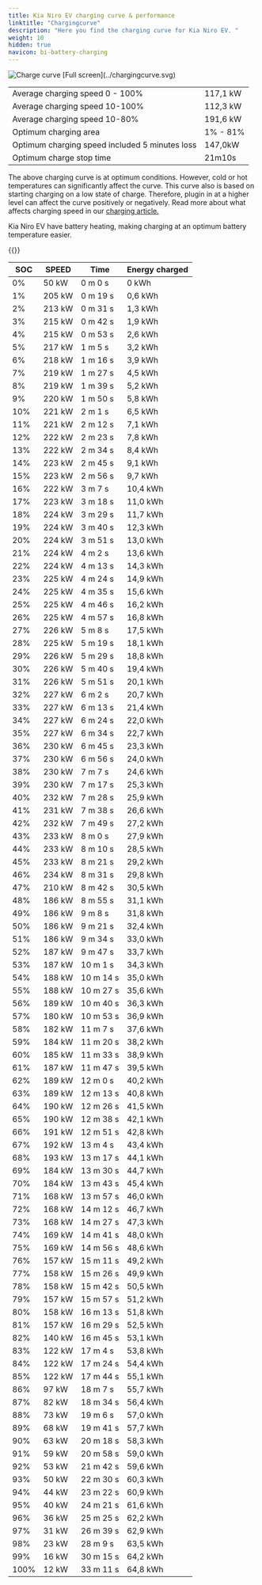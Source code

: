 ```yaml
---
title: Kia Niro EV charging curve & performance
linktitle: "Chargingcurve"
description: "Here you find the charging curve for Kia Niro EV. "
weight: 10
hidden: true
navicon: bi-battery-charging
---
```

<!-- markdownlint-disable MD033 -->
<img src="../chargingcurve.svg" alt="Charge curve" class="img-fluid">
[Full screen](../chargingcurve.svg)


<table class="table table-striped">
<tbody>
<tr>
<td>Average charging speed 0 - 100% </td><td>117,1 kW</td>
</tr>
<tr>
<td>Average charging speed 10-100% </td><td>112,3 kW</td>
</tr>
<tr>
<td>Average charging speed 10-80% </td><td>191,6 kW</td>
</tr>
<tr>
<td>Optimum charging area</td><td>1% - 81%</td>
</tr>
<tr>
</tr>
<td>Optimum charging speed included 5 minutes loss</td><td>147,0kW</td>
<tr>
<td>Optimum charge stop time </td><td>21m10s</td>
</tr>
</tbody>
</table>


The above charging curve is at optimum conditions. However, cold or hot temperatures can significantly affect the curve. This curve also is based on starting charging on a low state of charge. Therefore, plugin in at a higher level can affect the curve positively or negatively. Read more about what affects charging speed in our [charging article.](../../../../../technology/battery/charging/) 


Kia Niro EV have battery heating, making charging at an optimum battery temperature easier. 


{{<evkxdisplayaddarticle />}}
<table class="table table-striped">
<thead>
<tr><th>SOC</th><th>SPEED</th><th>Time</th><th>Energy charged</th></tr>
</thead>
<tbody>
<tr>
<td>0%</td><td>50 kW</td><td> 0 m 0 s </td><td>0 kWh </td>
</tr>
<tr>
<td>1%</td><td>205 kW</td><td> 0 m 19 s </td><td>0,6 kWh </td>
</tr>
<tr>
<td>2%</td><td>213 kW</td><td> 0 m 31 s </td><td>1,3 kWh </td>
</tr>
<tr>
<td>3%</td><td>215 kW</td><td> 0 m 42 s </td><td>1,9 kWh </td>
</tr>
<tr>
<td>4%</td><td>215 kW</td><td> 0 m 53 s </td><td>2,6 kWh </td>
</tr>
<tr>
<td>5%</td><td>217 kW</td><td> 1 m 5 s </td><td>3,2 kWh </td>
</tr>
<tr>
<td>6%</td><td>218 kW</td><td> 1 m 16 s </td><td>3,9 kWh </td>
</tr>
<tr>
<td>7%</td><td>219 kW</td><td> 1 m 27 s </td><td>4,5 kWh </td>
</tr>
<tr>
<td>8%</td><td>219 kW</td><td> 1 m 39 s </td><td>5,2 kWh </td>
</tr>
<tr>
<td>9%</td><td>220 kW</td><td> 1 m 50 s </td><td>5,8 kWh </td>
</tr>
<tr>
<td>10%</td><td>221 kW</td><td> 2 m 1 s </td><td>6,5 kWh </td>
</tr>
<tr>
<td>11%</td><td>221 kW</td><td> 2 m 12 s </td><td>7,1 kWh </td>
</tr>
<tr>
<td>12%</td><td>222 kW</td><td> 2 m 23 s </td><td>7,8 kWh </td>
</tr>
<tr>
<td>13%</td><td>222 kW</td><td> 2 m 34 s </td><td>8,4 kWh </td>
</tr>
<tr>
<td>14%</td><td>223 kW</td><td> 2 m 45 s </td><td>9,1 kWh </td>
</tr>
<tr>
<td>15%</td><td>223 kW</td><td> 2 m 56 s </td><td>9,7 kWh </td>
</tr>
<tr>
<td>16%</td><td>222 kW</td><td> 3 m 7 s </td><td>10,4 kWh </td>
</tr>
<tr>
<td>17%</td><td>223 kW</td><td> 3 m 18 s </td><td>11,0 kWh </td>
</tr>
<tr>
<td>18%</td><td>224 kW</td><td> 3 m 29 s </td><td>11,7 kWh </td>
</tr>
<tr>
<td>19%</td><td>224 kW</td><td> 3 m 40 s </td><td>12,3 kWh </td>
</tr>
<tr>
<td>20%</td><td>224 kW</td><td> 3 m 51 s </td><td>13,0 kWh </td>
</tr>
<tr>
<td>21%</td><td>224 kW</td><td> 4 m 2 s </td><td>13,6 kWh </td>
</tr>
<tr>
<td>22%</td><td>224 kW</td><td> 4 m 13 s </td><td>14,3 kWh </td>
</tr>
<tr>
<td>23%</td><td>225 kW</td><td> 4 m 24 s </td><td>14,9 kWh </td>
</tr>
<tr>
<td>24%</td><td>225 kW</td><td> 4 m 35 s </td><td>15,6 kWh </td>
</tr>
<tr>
<td>25%</td><td>225 kW</td><td> 4 m 46 s </td><td>16,2 kWh </td>
</tr>
<tr>
<td>26%</td><td>225 kW</td><td> 4 m 57 s </td><td>16,8 kWh </td>
</tr>
<tr>
<td>27%</td><td>226 kW</td><td> 5 m 8 s </td><td>17,5 kWh </td>
</tr>
<tr>
<td>28%</td><td>225 kW</td><td> 5 m 19 s </td><td>18,1 kWh </td>
</tr>
<tr>
<td>29%</td><td>226 kW</td><td> 5 m 29 s </td><td>18,8 kWh </td>
</tr>
<tr>
<td>30%</td><td>226 kW</td><td> 5 m 40 s </td><td>19,4 kWh </td>
</tr>
<tr>
<td>31%</td><td>226 kW</td><td> 5 m 51 s </td><td>20,1 kWh </td>
</tr>
<tr>
<td>32%</td><td>227 kW</td><td> 6 m 2 s </td><td>20,7 kWh </td>
</tr>
<tr>
<td>33%</td><td>227 kW</td><td> 6 m 13 s </td><td>21,4 kWh </td>
</tr>
<tr>
<td>34%</td><td>227 kW</td><td> 6 m 24 s </td><td>22,0 kWh </td>
</tr>
<tr>
<td>35%</td><td>227 kW</td><td> 6 m 34 s </td><td>22,7 kWh </td>
</tr>
<tr>
<td>36%</td><td>230 kW</td><td> 6 m 45 s </td><td>23,3 kWh </td>
</tr>
<tr>
<td>37%</td><td>230 kW</td><td> 6 m 56 s </td><td>24,0 kWh </td>
</tr>
<tr>
<td>38%</td><td>230 kW</td><td> 7 m 7 s </td><td>24,6 kWh </td>
</tr>
<tr>
<td>39%</td><td>230 kW</td><td> 7 m 17 s </td><td>25,3 kWh </td>
</tr>
<tr>
<td>40%</td><td>232 kW</td><td> 7 m 28 s </td><td>25,9 kWh </td>
</tr>
<tr>
<td>41%</td><td>231 kW</td><td> 7 m 38 s </td><td>26,6 kWh </td>
</tr>
<tr>
<td>42%</td><td>232 kW</td><td> 7 m 49 s </td><td>27,2 kWh </td>
</tr>
<tr>
<td>43%</td><td>233 kW</td><td> 8 m 0 s </td><td>27,9 kWh </td>
</tr>
<tr>
<td>44%</td><td>233 kW</td><td> 8 m 10 s </td><td>28,5 kWh </td>
</tr>
<tr>
<td>45%</td><td>233 kW</td><td> 8 m 21 s </td><td>29,2 kWh </td>
</tr>
<tr>
<td>46%</td><td>234 kW</td><td> 8 m 31 s </td><td>29,8 kWh </td>
</tr>
<tr>
<td>47%</td><td>210 kW</td><td> 8 m 42 s </td><td>30,5 kWh </td>
</tr>
<tr>
<td>48%</td><td>186 kW</td><td> 8 m 55 s </td><td>31,1 kWh </td>
</tr>
<tr>
<td>49%</td><td>186 kW</td><td> 9 m 8 s </td><td>31,8 kWh </td>
</tr>
<tr>
<td>50%</td><td>186 kW</td><td> 9 m 21 s </td><td>32,4 kWh </td>
</tr>
<tr>
<td>51%</td><td>186 kW</td><td> 9 m 34 s </td><td>33,0 kWh </td>
</tr>
<tr>
<td>52%</td><td>187 kW</td><td> 9 m 47 s </td><td>33,7 kWh </td>
</tr>
<tr>
<td>53%</td><td>187 kW</td><td> 10 m 1 s </td><td>34,3 kWh </td>
</tr>
<tr>
<td>54%</td><td>188 kW</td><td> 10 m 14 s </td><td>35,0 kWh </td>
</tr>
<tr>
<td>55%</td><td>188 kW</td><td> 10 m 27 s </td><td>35,6 kWh </td>
</tr>
<tr>
<td>56%</td><td>189 kW</td><td> 10 m 40 s </td><td>36,3 kWh </td>
</tr>
<tr>
<td>57%</td><td>180 kW</td><td> 10 m 53 s </td><td>36,9 kWh </td>
</tr>
<tr>
<td>58%</td><td>182 kW</td><td> 11 m 7 s </td><td>37,6 kWh </td>
</tr>
<tr>
<td>59%</td><td>184 kW</td><td> 11 m 20 s </td><td>38,2 kWh </td>
</tr>
<tr>
<td>60%</td><td>185 kW</td><td> 11 m 33 s </td><td>38,9 kWh </td>
</tr>
<tr>
<td>61%</td><td>187 kW</td><td> 11 m 47 s </td><td>39,5 kWh </td>
</tr>
<tr>
<td>62%</td><td>189 kW</td><td> 12 m 0 s </td><td>40,2 kWh </td>
</tr>
<tr>
<td>63%</td><td>189 kW</td><td> 12 m 13 s </td><td>40,8 kWh </td>
</tr>
<tr>
<td>64%</td><td>190 kW</td><td> 12 m 26 s </td><td>41,5 kWh </td>
</tr>
<tr>
<td>65%</td><td>190 kW</td><td> 12 m 38 s </td><td>42,1 kWh </td>
</tr>
<tr>
<td>66%</td><td>191 kW</td><td> 12 m 51 s </td><td>42,8 kWh </td>
</tr>
<tr>
<td>67%</td><td>192 kW</td><td> 13 m 4 s </td><td>43,4 kWh </td>
</tr>
<tr>
<td>68%</td><td>193 kW</td><td> 13 m 17 s </td><td>44,1 kWh </td>
</tr>
<tr>
<td>69%</td><td>184 kW</td><td> 13 m 30 s </td><td>44,7 kWh </td>
</tr>
<tr>
<td>70%</td><td>184 kW</td><td> 13 m 43 s </td><td>45,4 kWh </td>
</tr>
<tr>
<td>71%</td><td>168 kW</td><td> 13 m 57 s </td><td>46,0 kWh </td>
</tr>
<tr>
<td>72%</td><td>168 kW</td><td> 14 m 12 s </td><td>46,7 kWh </td>
</tr>
<tr>
<td>73%</td><td>168 kW</td><td> 14 m 27 s </td><td>47,3 kWh </td>
</tr>
<tr>
<td>74%</td><td>169 kW</td><td> 14 m 41 s </td><td>48,0 kWh </td>
</tr>
<tr>
<td>75%</td><td>169 kW</td><td> 14 m 56 s </td><td>48,6 kWh </td>
</tr>
<tr>
<td>76%</td><td>157 kW</td><td> 15 m 11 s </td><td>49,2 kWh </td>
</tr>
<tr>
<td>77%</td><td>158 kW</td><td> 15 m 26 s </td><td>49,9 kWh </td>
</tr>
<tr>
<td>78%</td><td>158 kW</td><td> 15 m 42 s </td><td>50,5 kWh </td>
</tr>
<tr>
<td>79%</td><td>157 kW</td><td> 15 m 57 s </td><td>51,2 kWh </td>
</tr>
<tr>
<td>80%</td><td>158 kW</td><td> 16 m 13 s </td><td>51,8 kWh </td>
</tr>
<tr>
<td>81%</td><td>157 kW</td><td> 16 m 29 s </td><td>52,5 kWh </td>
</tr>
<tr>
<td>82%</td><td>140 kW</td><td> 16 m 45 s </td><td>53,1 kWh </td>
</tr>
<tr>
<td>83%</td><td>122 kW</td><td> 17 m 4 s </td><td>53,8 kWh </td>
</tr>
<tr>
<td>84%</td><td>122 kW</td><td> 17 m 24 s </td><td>54,4 kWh </td>
</tr>
<tr>
<td>85%</td><td>122 kW</td><td> 17 m 44 s </td><td>55,1 kWh </td>
</tr>
<tr>
<td>86%</td><td>97 kW</td><td> 18 m 7 s </td><td>55,7 kWh </td>
</tr>
<tr>
<td>87%</td><td>82 kW</td><td> 18 m 34 s </td><td>56,4 kWh </td>
</tr>
<tr>
<td>88%</td><td>73 kW</td><td> 19 m 6 s </td><td>57,0 kWh </td>
</tr>
<tr>
<td>89%</td><td>68 kW</td><td> 19 m 41 s </td><td>57,7 kWh </td>
</tr>
<tr>
<td>90%</td><td>63 kW</td><td> 20 m 18 s </td><td>58,3 kWh </td>
</tr>
<tr>
<td>91%</td><td>59 kW</td><td> 20 m 58 s </td><td>59,0 kWh </td>
</tr>
<tr>
<td>92%</td><td>53 kW</td><td> 21 m 42 s </td><td>59,6 kWh </td>
</tr>
<tr>
<td>93%</td><td>50 kW</td><td> 22 m 30 s </td><td>60,3 kWh </td>
</tr>
<tr>
<td>94%</td><td>44 kW</td><td> 23 m 22 s </td><td>60,9 kWh </td>
</tr>
<tr>
<td>95%</td><td>40 kW</td><td> 24 m 21 s </td><td>61,6 kWh </td>
</tr>
<tr>
<td>96%</td><td>36 kW</td><td> 25 m 25 s </td><td>62,2 kWh </td>
</tr>
<tr>
<td>97%</td><td>31 kW</td><td> 26 m 39 s </td><td>62,9 kWh </td>
</tr>
<tr>
<td>98%</td><td>23 kW</td><td> 28 m 9 s </td><td>63,5 kWh </td>
</tr>
<tr>
<td>99%</td><td>16 kW</td><td> 30 m 15 s </td><td>64,2 kWh </td>
</tr>
<tr>
<td>100%</td><td>12 kW</td><td> 33 m 11 s </td><td>64,8 kWh </td>
</tr>
</tbody>
</table>
